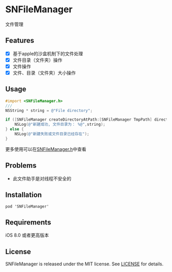 # SNFileManager
文件管理

## Features

- [x] 基于apple的沙盒机制下的文件处理
- [x] 文件目录（文件夹）操作
- [x] 文件操作
- [x] 文件、目录（文件夹）大小操作

## Usage

```objective-c
#import <SNFileManager.h>
///
NSString * string = @"File directory";

if ([SNFileManager createDirectoryAtPath:[SNFileManager TmpPath] directoryName:@"tempName" newFilePath:&string]) {
    NSLog(@"新建成功, 文件目录为： %@",string);
} else {
    NSLog(@"新建失败或文件目录已经存在");
}
```

更多使用可以在[SNFileManager.h](https://github.com/snlo/SNFileManager/blob/master/SNFileManager/SNFileManager/SNFileManager.h)中查看

## Problems

- 此文件助手是对线程不安全的

## Installation

```
pod 'SNFileManager'
```

## Requirements

iOS 8.0 或者更高版本

## License

SNFileManager is released under the MIT license. See [LICENSE](https://github.com/snlo/SNFileManager/blob/master/LICENSE) for details.